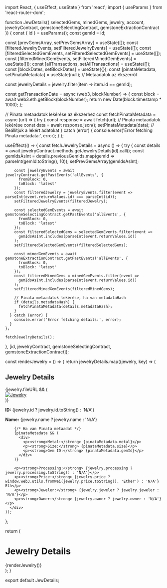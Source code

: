 import React, { useEffect, useState } from 'react';
import { useParams } from 'react-router-dom';

function JewDetails({ selectedGems, minedGems, jewelry, account, jewelryContract, gemstoneSelectingContract, gemstoneExtractionContract }) {
  const { id } = useParams();
  const gemId = id;

  const [prevGemsArray, setPrevGemsArray] = useState([]);
  const [filteredJewelryEvents, setFilteredJewelryEvents] = useState([]);
  const [filteredSelectedGemEvents, setFilteredSelectedGemEvents] = useState([]);
  const [filteredMinedGemEvents, setFilteredMinedGemEvents] = useState([]);
  const [allTransactions, setAllTransactions] = useState([]);
  const [blockDates, setBlockDates] = useState({});
  const [pinataMetadata, setPinataMetadata] = useState(null); // Metaadatok az ékszerről
  
  const jewelryDetails = jewelry.filter(item => item.id == gemId);

  const getTransactionDate = async (web3, blockNumber) => {
    const block = await web3.eth.getBlock(blockNumber);
    return new Date(block.timestamp * 1000);
  };

  // Pinata metaadatok lekérése az ékszerhez
  const fetchPinataMetadata = async (url) => {
    try {
      const response = await fetch(url); // Pinata metaadatok lekérése
      const data = await response.json();
      setPinataMetadata(data); // Beállítjuk a lekért adatokat
    } catch (error) {
      console.error('Error fetching Pinata metadata:', error);
    }
  };

  useEffect(() => {
    const fetchJewelryDetails = async () => {
      try {
        const details = await jewelryContract.methods.getJewelryDetails(id).call();
        const gemIdsAsInt = details.previousGemIds.map(gemId => parseInt(gemId.toString(), 10));
        setPrevGemsArray(gemIdsAsInt);

        const jewelryEvents = await jewelryContract.getPastEvents('allEvents', {
          fromBlock: 0,
          toBlock: 'latest'
        });
        const filteredJewelry = jewelryEvents.filter(event => parseInt(event.returnValues.id) === parseInt(id));
        setFilteredJewelryEvents(filteredJewelry);

        const selectedGemEvents = await gemstoneSelectingContract.getPastEvents('allEvents', {
          fromBlock: 0,
          toBlock: 'latest'
        });
        const filteredSelectedGems = selectedGemEvents.filter(event =>
          gemIdsAsInt.includes(parseInt(event.returnValues.id))
        );
        setFilteredSelectedGemEvents(filteredSelectedGems);

        const minedGemEvents = await gemstoneExtractionContract.getPastEvents('allEvents', {
          fromBlock: 0,
          toBlock: 'latest'
        });
        const filteredMinedGems = minedGemEvents.filter(event =>
          gemIdsAsInt.includes(parseInt(event.returnValues.id))
        );
        setFilteredMinedGemEvents(filteredMinedGems);

        // Pinata metaadatok lekérése, ha van metadataHash
        if (details.metadataHash) {
          fetchPinataMetadata(details.metadataHash);
        }
      } catch (error) {
        console.error('Error fetching details:', error);
      }
    };

    fetchJewelryDetails();
  }, [id, jewelryContract, gemstoneSelectingContract, gemstoneExtractionContract]);

  const renderJewelry = () => {
    return jewelryDetails.map((jewelry, key) => (
      <div key={key} className="card">
        <h2>Jewelry Details</h2>
        {jewelry.fileURL && (
          <div>
            <a href={jewelry.fileURL} target="_blank" rel="noopener noreferrer">
              <img src={jewelry.fileURL} alt="Jewelry" className='details-image' />
            </a>
          </div>
        )}
        <p><strong>ID:</strong> {jewelry.id ? jewelry.id.toString() : 'N/A'}</p>
        <p><strong>Name:</strong> {jewelry.name ? jewelry.name : 'N/A'}</p>

        {/* Ha van Pinata metaadat */}
        {pinataMetadata && (
          <div>
            <p><strong>Metal:</strong> {pinataMetadata.metal}</p>
            <p><strong>Size:</strong> {pinataMetadata.size}</p>
            <p><strong>Gem ID:</strong> {pinataMetadata.gemId}</p>
          </div>
        )}

        <p><strong>Processing:</strong> {jewelry.processing ? jewelry.processing.toString() : 'N/A'}</p>
        <p><strong>Price:</strong> {jewelry.price ? window.web3.utils.fromWei(jewelry.price.toString(), 'Ether') : 'N/A'} Eth</p>
        <p><strong>Jeweler:</strong> {jewelry.jeweler ? jewelry.jeweler : 'N/A'}</p>
        <p><strong>Owner:</strong> {jewelry.owner ? jewelry.owner : 'N/A'}</p>
      </div>
    ));
  };

  return (
    <div className="details-details-container card-background pt-5">
      <h1>Jewelry Details</h1>
      <div className="card-container pt-5">
        {renderJewelry()}
      </div>
    </div>
  );
}

export default JewDetails;
